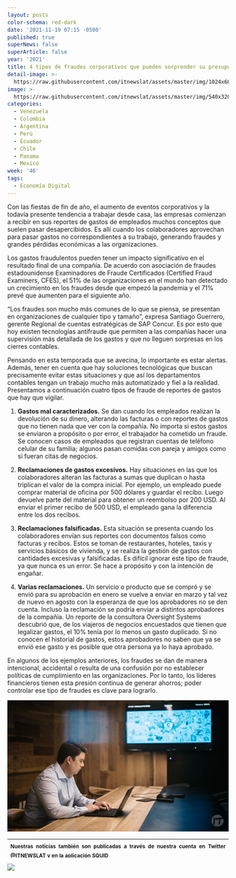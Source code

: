 ```yaml
---
layout: posts
color-schema: red-dark
date: '2021-11-19 07:15 -0500'
published: true
superNews: false
superArticle: false
year: '2021'
title: 4 tipos de fraudes corporativos que pueden sorprender su presupuesto.
detail-image: >-
  https://raw.githubusercontent.com/itnewslat/assets/master/img/1024x680/Ejecutivo-Trabajando-g.jpg
image: >-
  https://raw.githubusercontent.com/itnewslat/assets/master/img/540x320/Ejecutivo-Trabajando-p.jpg
categories:
  - Venezuela
  - Colombia
  - Argentina
  - Perú
  - Ecuador
  - Chile
  - Panama
  - Mexico
week: '46'
tags:
  - Economía Digital
---
```

Con las fiestas de fin de año, el aumento de eventos corporativos y la todavía presente tendencia a trabajar desde casa, las empresas comienzan a recibir en sus reportes de gastos de empleados muchos conceptos que suelen pasar desapercibidos. Es allí cuando los colaboradores aprovechan para pasar gastos no correspondientes a su trabajo, generando fraudes y grandes pérdidas económicas a las organizaciones.

Los gastos fraudulentos pueden tener un impacto significativo en el resultado final de una compañía. De acuerdo con asociación de fraudes estadounidense Examinadores de Fraude Certificados (Certified Fraud Examiners, CFES), el 51% de las organizaciones en el mundo han detectado un crecimiento en los fraudes desde que empezó la pandemia y el 71% prevé que aumenten para el siguiente año.

“Los fraudes son mucho más comunes de lo que se piensa, se presentan en organizaciones de cualquier tipo y tamaño”, expresa Santiago Guerrero, gerente Regional de cuentas estratégicas de SAP Concur. Es por esto que hoy existen tecnologías antifraude que permiten a las compañías hacer una supervisión más detallada de los gastos y que no lleguen sorpresas en los cierres contables.

Pensando en esta temporada que se avecina, lo importante es estar alertas. Además, tener en cuenta que hay soluciones tecnológicas que buscan precisamente evitar estas situaciones y que así los departamentos contables tengan un trabajo mucho más automatizado y fiel a la realidad. Presentamos a continuación cuatro tipos de fraude de reportes de gastos que hay que vigilar.

1. **Gastos mal caracterizados.** Se dan cuando los empleados realizan la devolución de su dinero, alterando las facturas o con reportes de gastos que no tienen nada que ver con la compañía. No importa si estos gastos se enviaron a propósito o por error, el trabajador ha cometido un fraude. Se conocen casos de empleados que registran cuentas de teléfono celular de su familia; algunos pasan comidas con pareja y amigos como si fueran citas de negocios.

2. **Reclamaciones de gastos excesivos.** Hay situaciones en las que los colaboradores alteran las facturas a sumas que duplican o hasta triplican el valor de la compra inicial. Por ejemplo, un empleado puede comprar material de oficina por 500 dólares y guardar el recibo. Luego devuelve parte del material para obtener un reembolso por 200 USD. Al enviar el primer recibo de 500 USD, el empleado gana la diferencia entre los dos recibos.


3. **Reclamaciones falsificadas.** Esta situación se presenta cuando los colaboradores envían sus reportes con documentos falsos como facturas y recibos. Estos se toman de restaurantes, hoteles, taxis y servicios básicos de vivienda, y se realiza la gestión de gastos con cantidades excesivas y falsificadas. Es difícil ignorar este tipo de fraude, ya que nunca es un error. Se hace a propósito y con la intención de engañar.


4. **Varias reclamaciones.** Un servicio o producto que se compró y se envió para su aprobación en enero se vuelve a enviar en marzo y tal vez de nuevo en agosto con la esperanza de que los aprobadores no se den cuenta. Incluso la reclamación se podría enviar a distintos aprobadores de la compañía. Un reporte de la consultora Oversight Systems descubrió que, de los viajeros de negocios encuestados que tienen que legalizar gastos, el 10% tenía por lo menos un gasto duplicado. Si no conocen el historial de gastos, estos aprobadores no saben que ya se envió ese gasto y es posible que otra persona ya lo haya aprobado.

En algunos de los ejemplos anteriores, los fraudes se dan de manera intencional,  accidental o resulta de una confusión por no establecer políticas de cumplimiento en las organizaciones. Por lo tanto, los líderes financieros tienen esta presión continua de generar ahorros; poder controlar ese tipo de fraudes es clave para lograrlo.

![](https://raw.githubusercontent.com/itnewslat/assets/master/img/540x320/Ejecutivo-Trabajando-p.jpg)

<table style="height: 42px;" width="569">
<tbody>
<tr>
<td style="text-align: justify;"><sub><strong>Nuestras noticias también son publicadas a través de nuestra cuenta en Twitter <a href="https://twitter.com/itnewslat?lang=es">@ITNEWSLAT</a> y en la aplicación <a href="https://squidapp.co/en/">SQUID</a></strong></sub></td>
</tr>
</tbody>
</table>

<img src="https://tracker.metricool.com/c3po.jpg?hash=56f88a41e39ab42c063cc51676587a04"/>
